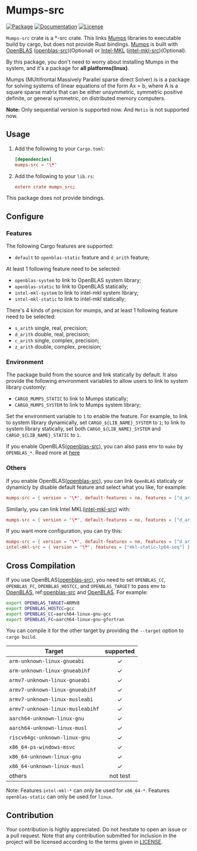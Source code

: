 # Mumps-src

[![Package][package-img]][package-url] [![Documentation][documentation-img]][documentation-url] [![License][license-img]][license-url]

`Mumps-src` crate is a *-src crate. This links [Mumps] libraries to executable build by cargo, but does not provide Rust bindings. [Mumps] is built with [OpenBLAS] ([openblas-src])(Optional) or [Intel-MKL] ([intel-mkl-src])(Optional).

By this package, you don't need to worry about installing Mumps in the system, and it's a package for **all platforms(linux)**.

Mumps (MUltifrontal Massively Parallel sparse direct Solver) is is a package for solving systems of linear equations of the form Ax = b, where A is a square sparse matrix that can be either unsymmetric, symmetric positive definite, or general symmetric, on distributed memory computers.

**Note:** Only sequential version is supported now. And `Metis` is not supported now.

## Usage

1. Add the following to your `Cargo.toml`:

    ```toml
    [dependencies]
    mumps-src = "\*"
    ```

2. Add the following to your `lib.rs`:

    ```toml
    extern crate mumps_src;
    ```

This package does not provide bindings.

## Configure

### Features

The following Cargo features are supported:

* `default` to `openblas-static` feature and `d_arith` feature;

At least 1 following feature need to be selected:

* `openblas-system` to link to OpenBLAS system library;
* `openblas-static` to link to OpenBLAS statically;
* `intel-mkl-system` to link to intel-mkl system library;
* `intel-mkl-static` to link to intel-mkl statically;

There's 4 kinds of precision for mumps, and at least 1 following feature need to be selected:

* `s_arith` single, real, precision;
* `d_arith` double, real, precision;
* `c_arith` single, complex, precision;
* `z_arith` double, complex, precision;

### Environment

The package build from the source and link statically by default. It also provide the following environment variables to allow users to link to system library customly:

* `CARGO_MUMPS_STATIC` to link to Mumps statically;
* `CARGO_MUMPS_SYSTEM` to link to Mumps system library;

Set the environment variable to `1` to enable the feature. For example, to link to system library dynamically, set `CARGO_${LIB_NAME}_SYSTEM` to `1`; to link to system library statically, set both `CARGO_${LIB_NAME}_SYSTEM` and `CARGO_${LIB_NAME}_STATIC` to `1`.

If you enable OpenBLAS([openblas-src]), you can also pass env to `make` by `OPENBLAS_*`. Read more at [here](#cross-compilation)

### Others

If you enable OpenBLAS([openblas-src]), you can link `OpenBLAS` staticaly or dynamicly by disable default feature and select what you like, for example:

```toml
mumps-src = { version = "\*", default-features = no, features = ["d_arith", "openblas-system"] }
```

Similarly, you can link Intel MKL([intel-mkl-src]) with:

```toml
mumps-src = { version = "\*", default-features = no, features = ["d_arith", "intel-mkl-system"] }
```

If you want more configuration, you can try this:

```toml
mumps-src = { version = "\*", default-features = no, features = ["d_arith"] }
intel-mkl-src = { version = "\*", features = ["mkl-static-lp64-seq"] }
```

## Cross Compilation

If you use OpenBLAS([openblas-src]), you need to set `OPENBLAS_CC`, `OPENBLAS_FC`, `OPENBLAS_HOSTCC`, and `OPENBLAS_TARGET` to pass env to [OpenBLAS], ref:[openblas-src] and [OpenBLAS]. For example:

```sh
export OPENBLAS_TARGET=ARMV8
export OPENBLAS_HOSTCC=gcc
export OPENBLAS_CC=aarch64-linux-gnu-gcc
export OPENBLAS_FC=aarch64-linux-gnu-gfortran
```

You can compile it for the other target by providing the `--target` option to `cargo build`.

| Target                               |  supported  |
|--------------------------------------|:-----------:|
| `arm-unknown-linux-gnueabi`          | ✓   |
| `arm-unknown-linux-gnueabihf`        | ✓   |
| `armv7-unknown-linux-gnueabi`        | ✓   |
| `armv7-unknown-linux-gnueabihf`      | ✓   |
| `armv7-unknown-linux-musleabi`       | ✓   |
| `armv7-unknown-linux-musleabihf`     | ✓   |
| `aarch64-unknown-linux-gnu`          | ✓   |
| `aarch64-unknown-linux-musl`         | ✓   |
| `riscv64gc-unknown-linux-gnu`        | ✓   |
| `x86_64-ps-windows-msvc`             | ✓   |
| `x86_64-unknown-linux-gnu`           | ✓   |
| `x86_64-unknown-linux-musl`          | ✓   |
| others                               | not test   |

Note: Features `intel-mkl-*` can only be used for `x86_64-*`. Features `openblas-static` can only be used for `linux`.

## Contribution

Your contribution is highly appreciated. Do not hesitate to open an issue or a
pull request. Note that any contribution submitted for inclusion in the project
will be licensed according to the terms given in [LICENSE](license-url).

[Mumps]: https://mumps-solver.org/
[OpenBLAS]: https://github.com/OpenMathLib/OpenBLAS
[intel-mkl]: https://www.intel.com/content/www/us/en/developer/tools/oneapi/onemkl.html

[openblas-src]: https://github.com/blas-lapack-rs/openblas-src
[intel-mkl-src]: https://github.com/rust-math/intel-mkl-src

[documentation-img]: https://docs.rs/mumps-src/badge.svg
[documentation-url]: https://docs.rs/mumps-src
[package-img]: https://img.shields.io/crates/v/mumps-src.svg
[package-url]: https://crates.io/crates/mumps-src
[license-img]: https://img.shields.io/crates/l/mumps-src.svg
[license-url]: https://github.com/Maroon502/mumps-src/blob/master/LICENSE.md
